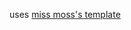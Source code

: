 uses <a href="https://github.com/burned-salmon/deploy-to-neocities-template">miss moss's template</a>
